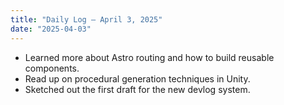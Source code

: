 ```yaml
---
title: "Daily Log – April 3, 2025"
date: "2025-04-03"
---
```


- Learned more about Astro routing and how to build reusable components.
- Read up on procedural generation techniques in Unity.
- Sketched out the first draft for the new devlog system.
